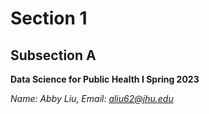 
# Section 1

## Subsection A

**Data Science for Public Health I Spring 2023**

*Name: Abby Liu, Email: aliu62@jhu.edu*
